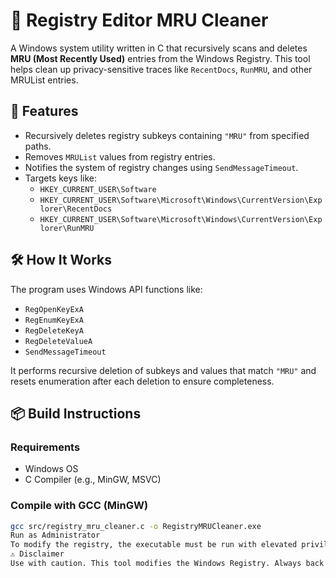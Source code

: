 # 🧹 Registry Editor MRU Cleaner

A Windows system utility written in C that recursively scans and deletes **MRU (Most Recently Used)** entries from the Windows Registry. This tool helps clean up privacy-sensitive traces like `RecentDocs`, `RunMRU`, and other MRUList entries.

## 🚀 Features

- Recursively deletes registry subkeys containing `"MRU"` from specified paths.
- Removes `MRUList` values from registry entries.
- Notifies the system of registry changes using `SendMessageTimeout`.
- Targets keys like:
  - `HKEY_CURRENT_USER\Software`
  - `HKEY_CURRENT_USER\Software\Microsoft\Windows\CurrentVersion\Explorer\RecentDocs`
  - `HKEY_CURRENT_USER\Software\Microsoft\Windows\CurrentVersion\Explorer\RunMRU`

## 🛠️ How It Works

The program uses Windows API functions like:
- `RegOpenKeyExA`
- `RegEnumKeyExA`
- `RegDeleteKeyA`
- `RegDeleteValueA`
- `SendMessageTimeout`

It performs recursive deletion of subkeys and values that match `"MRU"` and resets enumeration after each deletion to ensure completeness.

## 📦 Build Instructions

### Requirements
- Windows OS
- C Compiler (e.g., MinGW, MSVC)

### Compile with GCC (MinGW)
```bash
gcc src/registry_mru_cleaner.c -o RegistryMRUCleaner.exe
Run as Administrator
To modify the registry, the executable must be run with elevated privileges.
⚠️ Disclaimer
Use with caution. This tool modifies the Windows Registry. Always back up your registry before running.


